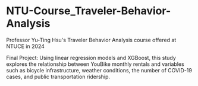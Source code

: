 # NTU-Course_Traveler-Behavior-Analysis
Professor Yu-Ting Hsu's Traveler Behavior Analysis course offered at NTUCE in 2024

Final Project: Using linear regression models and XGBoost, this study explores the relationship between YouBike monthly rentals and variables such as bicycle infrastructure, weather conditions, the number of COVID-19 cases, and public transportation ridership.
